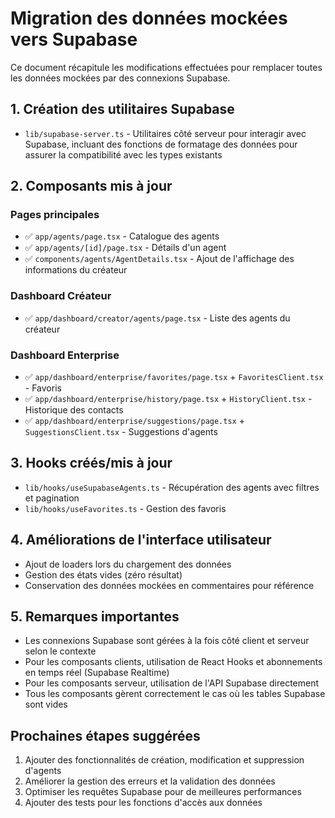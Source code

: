 # Migration des données mockées vers Supabase

Ce document récapitule les modifications effectuées pour remplacer toutes les données mockées par des connexions Supabase.

## 1. Création des utilitaires Supabase

- `lib/supabase-server.ts` - Utilitaires côté serveur pour interagir avec Supabase, incluant des fonctions de formatage des données pour assurer la compatibilité avec les types existants

## 2. Composants mis à jour

### Pages principales
- ✅ `app/agents/page.tsx` - Catalogue des agents
- ✅ `app/agents/[id]/page.tsx` - Détails d'un agent
- ✅ `components/agents/AgentDetails.tsx` - Ajout de l'affichage des informations du créateur

### Dashboard Créateur
- ✅ `app/dashboard/creator/agents/page.tsx` - Liste des agents du créateur

### Dashboard Enterprise
- ✅ `app/dashboard/enterprise/favorites/page.tsx` + `FavoritesClient.tsx` - Favoris
- ✅ `app/dashboard/enterprise/history/page.tsx` + `HistoryClient.tsx` - Historique des contacts
- ✅ `app/dashboard/enterprise/suggestions/page.tsx` + `SuggestionsClient.tsx` - Suggestions d'agents

## 3. Hooks créés/mis à jour

- `lib/hooks/useSupabaseAgents.ts` - Récupération des agents avec filtres et pagination
- `lib/hooks/useFavorites.ts` - Gestion des favoris

## 4. Améliorations de l'interface utilisateur

- Ajout de loaders lors du chargement des données
- Gestion des états vides (zéro résultat)
- Conservation des données mockées en commentaires pour référence

## 5. Remarques importantes

- Les connexions Supabase sont gérées à la fois côté client et serveur selon le contexte
- Pour les composants clients, utilisation de React Hooks et abonnements en temps réel (Supabase Realtime)
- Pour les composants serveur, utilisation de l'API Supabase directement
- Tous les composants gèrent correctement le cas où les tables Supabase sont vides

## Prochaines étapes suggérées

1. Ajouter des fonctionnalités de création, modification et suppression d'agents
2. Améliorer la gestion des erreurs et la validation des données
3. Optimiser les requêtes Supabase pour de meilleures performances
4. Ajouter des tests pour les fonctions d'accès aux données
